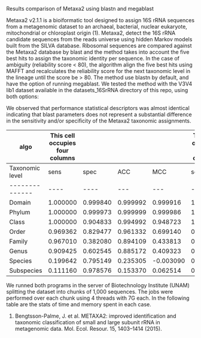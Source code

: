 
Results comparison of Metaxa2 using blastn and megablast

Metaxa2 v2.1.1 is a bioiformatic tool designed to assign 16S rRNA sequences from a metagenomic dataset to an archaeal, bacterial, nuclear eukaryote, mitochondrial or chloroplast origin (1). Metaxa2, detect the 16S rRNA candidate sequences from the reads universe using hidden Markov models built from the SILVA database. Ribosomal sequences are compared against the Metaxa2 database by blast and the method takes into account the five best hits to assign the taxonomic identity per sequence. In the case of ambiguity (reliability score < 80), the algorithm align the five best hits using MAFFT and recalculates the reliability score for the next taxonomic level in the lineage until the score be > 80. The method use blastn by default, and have the option of running megablast. We tested the method with the V3V4 lib1 dataset available in the datasets_16SrRNA directory of this repo, using both options:

We observed that performance statistical descriptors was almost identical indicating that blast parameters does not represent a substantial difference in the sensitivity and/or specificity of the Metaxa2 taxonomic assignments.


 | algo | This cell occupies four columns |||| This cell occupies four columns |||| 
 | --------------  | ---- | ---- | --- | --- | ---- | ---- | --- |---- |
 | Taxonomic level | sens | spec | ACC | MCC | sens | spec | ACC | MCC | 
 | --------------  | ---- | ---- | --- | --- | ---- | ---- | --- |---- |
 | Domain | 1.000000 | 0.999840 | 0.999992 | 0.999916 | 1.000000 | 0.999867 | 0.999994 | 0.999930 | 
 | Phylum | 1.000000 | 0.999973 | 0.999999 | 0.999986 | 1.000000 | 0.999973 | 0.999999 | 0.999986 | 
 | Class | 1.000000 | 0.904833 | 0.994992 | 0.948723 | 1.000000 | 0.904833 | 0.994992 | 0.948723 | 
 | Order | 0.969362 | 0.829477 | 0.961332 | 0.699140 | 0.969362 | 0.829477 | 0.961332 | 0.699140 | 
 | Family | 0.967010 | 0.382080 | 0.894109 | 0.433813 | 0.967010 | 0.382070 | 0.894108 | 0.433803 | 
 | Genus | 0.909425 | 0.602545 | 0.885172 | 0.409323 | 0.909425 | 0.602529 | 0.885171 | 0.409312 | 
 | Species | 0.199642 | 0.795149 | 0.235305 | -0.003090 | 0.199642 | 0.795127 | 0.235304 | -0.003103 | 
 | Subspecies | 0.111160 | 0.978576 | 0.153370 | 0.062514 | 0.111160 | 0.978576 | 0.153370 | 0.062514 | 


We runned both programs in the server of Biotechnology Institute (UNAM) splitting the dataset into chunks of 1,000 sequences. The jobs were performed over each chunk using 4 threads with 7G each. In the following table are the stats of time and memory spent in each case.








1. Bengtsson-Palme, J. et al. METAXA2: improved identification and taxonomic classification of small and large subunit rRNA in metagenomic data. Mol. Ecol. Resour. 15, 1403–1414 (2015).

